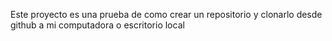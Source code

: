 Este proyecto es una prueba de como crear un repositorio y clonarlo desde github a mi computadora o escritorio local